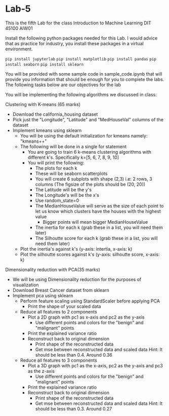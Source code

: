 # Lab-5
This is the fifth Lab for the class Introduction to Machine Learning DIT 45100 AIW01

Install the following python packages needed for this Lab. I would advice that as practice for industry, you install these packages in a virtual environment.

`pip install jupyterlab` `pip install matplotlib` `pip install pandas` `pip install seaborn` `pip install sklearn`

You will be provided with some sample code in sample_code.ipynb that will provide you information that should be enough for you to complete the labs. The following tasks below are our objectives for the lab

You will be implementing the following algorithms we discussed in class:

Clustering with K-means (65 marks)
- Download the california_housing dataset
- Pick just the  "Longitude", "Latitude" and "MedHouseVal" columns of the dataset
- Implement kmeans using sklearn
  - You will be using the default initialization for kmeans namely: "kmeans++"
  - The following will be done in a single for statement
    - You are going to train 6 k-means clustering algorithms with different k's. Specifically k=[5, 6, 7, 8, 9, 10]
    - You will print the following:
       - The plots for each k
       - These will be seaborn scatterplots
       - You will create 6 subplots with shape (2,3) i.e: 2 rows, 3 columns  (The figsize of the plots should be (20, 20))
        - The Latitude will be the y's
        - The Longitude's will be the x's
        - Use random_state=0
        - The MedianHouseValue will serve as the size of each point to let us know which clusters have the houses with the highest value
          - Bigger points will mean bigger MedianHouseValue
      - The inertia for each k (grab these in a list, you will need them later)
      - The Silhoutte score for each k (grab these in a list, you will need them later)
  - Plot the inertia's against k's (y-axis: intertia, x-axis: k)
  - Plot the silhoutte scores against k's (y-axis: silhoutte score, x-axis: k)

Dimensionality reduction with PCA(35 marks)
- We will be using Dimensionality reduction for the purposes of visualization
- Download Breast Cancer dataset from sklearn
- Implement pca using sklearn
  - Perform feature scaling using StandardScaler before applying PCA
    - Print the shape of your scaled data
  - Reduce all features to 2 components
     - Plot a 2D graph with pc1 as x-axis and pc2 as the y-axis
       - Use different points and colors for the "benign" and "malignant" points
     - Print the explained variance ratio
    - Reconstruct back to original dimension
      - Print shape of the reconstructed data
      - Get mse between reconstructed data and scaled data
      Hint: It should be less than 0.4. Around 0.36
  - Reduce all features to 3 components
    - Plot a 3D graph with pc1 as the x-axis, pc2 as the y-axis and pc3 as the z-axis
      - Use different points and colors for the "benign" and "malignant" points
    - Print the explained variance ratio
    - Reconstruct back to original dimension
      - Print shape of the reconstructed data
      - Get mse between reconstructed data and scaled data
      Hint: It should be less than 0.3. Around 0.27

   

